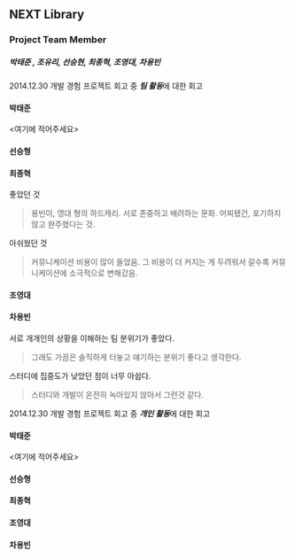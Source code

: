 NEXT Library
-----------------------
### Project Team Member
##### 박태준 , 조유리, 선승현, 최종혁, 조영대, 차용빈

2014.12.30 개발 경험 프로젝트 회고 중 ***팀 활동***에 대한 회고

#### 박태준

<여기에 적어주세요>

#### 선승형



#### 최종혁

좋았던 것
> 용빈이, 영대 형의 하드캐리.
> 서로 존중하고 배려하는 문화.
> 어찌됐건, 포기하지 않고 완주했다는 것.

아쉬웠던 것
> 커뮤니케이션 비용이 많이 들었음.
> 그 비용이 더 커지는 게 두려워서 갈수록 커뮤니케이션에 소극적으로 변해갔음.

#### 조영대 



#### 차용빈

서로 개개인의 상황을 이해하는 팀 분위기가 좋았다. 
> 그래도 가끔은 솔직하게 터놓고 얘기하는 분위기 좋다고 생각한다.

스터디에 집중도가 낮았던 점이 너무 아쉽다. 
> 스터디와 개발이 온전히 녹아있지 않아서 그런것 같다.

2014.12.30 개발 경험 프로젝트 회고 중 ***개인 활동***에 대한 회고

#### 박태준

<여기에 적어주세요>

#### 선승형



#### 최종혁



#### 조영대 



#### 차용빈
